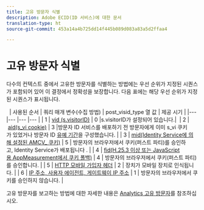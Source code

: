 ```yaml
---
title: 고유 방문자 식별
description: Adobe ECID(ID 서비스)에 대한 문서
translation-type: ht
source-git-commit: 453a14a4b725dd14f445b089d083a83a5d2ffaa4

---
```



# 고유 방문자 식별

다수의 컨텍스트 중에서 고유한 방문자를 식별하는 방법에는 우선 순위가 지정된 시퀀스가 포함되어 있어 이 결정에서 정확성을 보장합니다. 다음 표에는 해당 우선 순위가 지정된 시퀀스가 표시됩니다.


 
| 사용된 순서 | 쿼리 매개 변수(수집 방법) | post_visid_type 열 값 | 제공 시기 |
|--- |--- |--- |--- |
| 1 | [vid (s.visitorID)](https://marketing.adobe.com/resources/help/ko_KR/sc/implement/visid_custom.html) | 0 |s.visitorID가 설정되어 있습니다.| 
| 2 | [aid(s_vi cookie)](https://marketing.adobe.com/resources/help/ko_KR/sc/implement/visid_analytics.html) | 3 |방문자 ID 서비스를 배포하기 전 방문자에게 이미 s_vi 쿠키가 있었거나 방문자 ID [유예 기간](https://marketing.adobe.com/resources/help/ko_KR/mcvid/mcvid_grace_period.html)을 구성했습니다. |
| 3 | [mid(Identity Service에 의해 설정된 AMCV_ 쿠키)](https://marketing.adobe.com/resources/help/ko_KR/mcvid/) | 5 | 방문자의 브라우저에서 쿠키(퍼스트 파티)를 승인하고, Identity Service가 배포됩니다 . |
| 4 | [fid(H.25.3 이상 또는 JavaScript용 AppMeasurement에서 쿠키 폴백)](https://marketing.adobe.com/resources/help/ko_KR/sc/implement/visid_fallback.html) | 4 | 방문자의 브라우저에서 쿠키(퍼스트 파티)를 승인합니다. |
| 5 | [HTTP 모바일 가입자 헤더](https://marketing.adobe.com/resources/help/ko_KR/sc/implement/visid_fallback.html) | 2 | 장치가 모바일 장치로 인식됩니다. |
| 6 | [IP 주소, 사용자 에이전트, 게이트웨이 IP 주소](https://marketing.adobe.com/resources/help/ko_KR/sc/implement/visid_fallback.html) | 1 | 방문자의 브라우저에서 쿠키를 승인하지 않습니다. |


고유 방문자를 보고하는 방법에 대한 자세한 내용은 [Analytics 고유 방문자](https://docs.adobe.com/content/help/ko-KR/analytics/components/variables/dimensions-reports/reports-unique-visitors-v15-dsc.html)를 참조하십시오.
